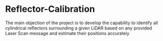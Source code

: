 # Reflector-Calibration
The main objection of the project is to develop the capability to identify all cylindrical reflectors surrounding a given LiDAR based on any provided Laser Scan message and estimate their positions accurately
